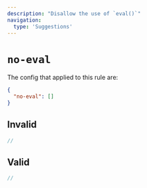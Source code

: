 ```yaml
---
description: "Disallow the use of `eval()`"
navigation:
  type: 'Suggestions'
---
```


# `no-eval`

The config that applied to this rule are:

```json
{
  "no-eval": []
}
```

## Invalid

```js invalid
//
```

## Valid

```js valid
//
```
  